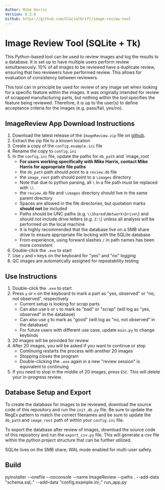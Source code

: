 ```yaml
---
Author: Mike Harris
Version: 0.2.0
Github: https://github.com/GlacialDrift/image-review-tool
---
```

# Image Review Tool (SQLite + Tk)

This Python-based tool can be used to review images and log the results to a database. It is set up to have
multiple users perform review simultaneously. 10% of all images to be reviewed have a duplicate review, ensuring
that two reviewers have performed review. This allows for evaluation of consistency between reviewers. 

This tool can in principle be used for review of any image set when looking for a specific feature within the images.
It was originally intended for review of scrapped manufacturing parts, but nothing within the tool specifies the feature
being reviewed. Therefore, it is up to the user(s) to define acceptance criteria for the images (e.g. pass/fail, yes/no).

## ImageReview App Download Instructions

1. Download the latest release of the `ImageReview.zip` file on [github](https://github.com/GlacialDrift/image-review-tool/releases).
2. Extract the zip file to a known location
3. Create a copy of the `config.example.ini` file
4. Rename the copy to `config.ini`
5. In the `config.ini` file, update the paths for `db_path` and `image_root
    - **For users working specifically with Mike Harris, contact Mike Harris for appropriate file paths**
    - the `db_path` path should point to a `review.db` file
    - the `image_root` path should point to a `\images` directory
    - Note that due to python parsing, all `\` in a file path must be replaced with `\\`
    - the `review.db` file and `\images` directory should live in the same parent directory
    - Spaces are allowed in the file directories, but quotation marks **should not** be included
    - Paths should be UNC paths (e.g. `\\Shared\Network\Drive\`) and should not include drive letters (e.g. `Z:\`) unless all analysis will be performed on the local machine
    - It is highly recommended that the database live on a SMB share drive to ensure appropriate file locking with the SQLite database
    - From experience, using forward slashes `/` in path names has been more consistent
6. Double-click the `.exe` to start
7. Use `y` and `n` keys on the keyboard for "yes" and "no" logging
8. QC images are automatically assigned for repeatability testing

## Use Instructions

1. Double-click the `.exe` to start
2. Press `y` or `n` on the keyboard to mark a part as "yes, observed" or "no, not observed", respectively
   - Current setup is looking for scrap parts
   - Can also use `b` or `s` to mark as "bad" or "scrap" (will log as "yes, observed" in the database)
   - Can also use `g` to mark as "good" (will log as "no, not observed" in the database)
   - For future users with different use case, update `main.py` to change keybinds
3. 20 images will be provided for review
4. After 20 images, you will be asked if you want to continue or stop
   - Continuing restarts the process with another 20 images
   - Stopping closes the program 
   - Double-clicking the `.exe` again in a new "review session" is equivalent to continuing
5. If you need to stop in the middle of 20 images, press `ESC`. This will delete your in-progress review.

## Database Setup and Export

To create the database for images to be reviewed, download the source code of this repository and run the `init_db.py` file.
Be sure to update the RegEx pattern to match the correct filenames and be sure to update the `db_path` and `image_root` path 
of within your `config.ini` file. 

To export the database after review of images, download the source code of this repository and run the `export_csv.py` file.
This will generate a csv file within the python project structure that can be further utilized.

SQLite lives on the SMB share; WAL mode enabled for multi-user safety.

## Build
pyinstaller --onefile --noconsole --name ImageReview --paths . --add-data "schema.sql;." --add-data "config.example.ini;." run_app.py